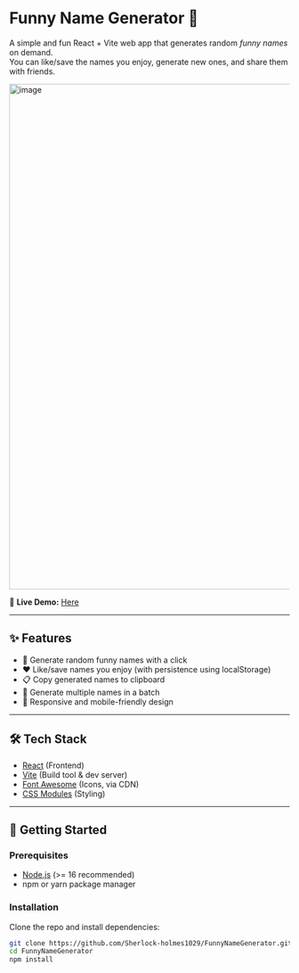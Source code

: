 # Funny Name Generator 🎉

A simple and fun React + Vite web app that generates random *funny names* on demand.  
You can like/save the names you enjoy, generate new ones, and share them with friends.

<img width="935" height="907" alt="image" src="https://github.com/user-attachments/assets/8225ee8f-d762-45d6-918e-22bbe9c33dfa" />


🔗 **Live Demo:** [Here](https://funny-name-gen.netlify.app/)

---

## ✨ Features
- 🎲 Generate random funny names with a click  
- ❤️ Like/save names you enjoy (with persistence using localStorage)  
- 📋 Copy generated names to clipboard  
- 🔄 Generate multiple names in a batch  
- 📱 Responsive and mobile-friendly design  

---

## 🛠️ Tech Stack
- [React](https://react.dev/) (Frontend)
- [Vite](https://vitejs.dev/) (Build tool & dev server)
- [Font Awesome](https://fontawesome.com/) (Icons, via CDN)
- [CSS Modules](https://developer.mozilla.org/en-US/docs/Web/CSS) (Styling)

---

## 🚀 Getting Started

### Prerequisites
- [Node.js](https://nodejs.org/) (>= 16 recommended)
- npm or yarn package manager

### Installation
Clone the repo and install dependencies:

```bash
git clone https://github.com/Sherlock-holmes1029/FunnyNameGenerator.git
cd FunnyNameGenerator
npm install
